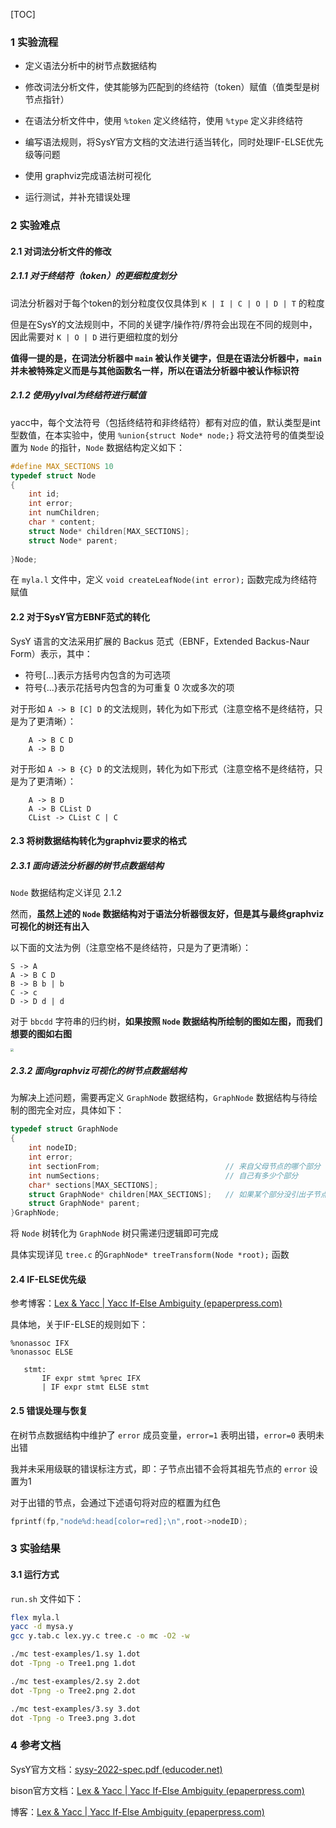 [TOC]

### 1 实验流程

* 定义语法分析中的树节点数据结构

* 修改词法分析文件，使其能够为匹配到的终结符（token）赋值（值类型是树节点指针）
* 在语法分析文件中，使用 `%token` 定义终结符，使用 `%type` 定义非终结符
* 编写语法规则，将SysY官方文档的文法进行适当转化，同时处理IF-ELSE优先级等问题
* 使用 graphviz完成语法树可视化
* 运行测试，并补充错误处理

### 2 实验难点

#### 2.1 对词法分析文件的修改

##### 2.1.1 对于终结符（token）的更细粒度划分

词法分析器对于每个token的划分粒度仅仅具体到 `K | I | C | O | D | T` 的粒度

但是在SysY的文法规则中，不同的关键字/操作符/界符会出现在不同的规则中，因此需要对 `K | O | D` 进行更细粒度的划分

**值得一提的是，在词法分析器中 `main` 被认作关键字，但是在语法分析器中，`main` 并未被特殊定义而是与其他函数名一样，所以在语法分析器中被认作标识符**

##### 2.1.2 使用yylval为终结符进行赋值

yacc中，每个文法符号（包括终结符和非终结符）都有对应的值，默认类型是int型数值，在本实验中，使用 `%union{struct Node* node;}` 将文法符号的值类型设置为 `Node` 的指针，`Node` 数据结构定义如下：

```c
#define MAX_SECTIONS 10
typedef struct Node
{
    int id;
    int error;
    int numChildren;
    char * content;
    struct Node* children[MAX_SECTIONS];
    struct Node* parent;
    
}Node;
```

在 `myla.l` 文件中，定义 `void createLeafNode(int error);` 函数完成为终结符赋值

#### 2.2 对于SysY官方EBNF范式的转化

SysY 语言的文法采用扩展的 Backus 范式（EBNF，Extended Backus-Naur  Form）表示，其中：

* 符号[...]表示方括号内包含的为可选项
* 符号{...}表示花括号内包含的为可重复 0 次或多次的项

对于形如 `A -> B [C] D` 的文法规则，转化为如下形式（注意空格不是终结符，只是为了更清晰）：

```
	A -> B C D
	A -> B D
```

对于形如 `A -> B {C} D` 的文法规则，转化为如下形式（注意空格不是终结符，只是为了更清晰）：

```
	A -> B D
	A -> B CList D
	CList -> CList C | C
```

#### 2.3 将树数据结构转化为graphviz要求的格式

##### 2.3.1 面向语法分析器的树节点数据结构

`Node` 数据结构定义详见 2.1.2

然而，**虽然上述的 `Node` 数据结构对于语法分析器很友好，但是其与最终graphviz可视化的树还有出入**

以下面的文法为例（注意空格不是终结符，只是为了更清晰）：

```
S -> A
A -> B C D
B -> B b | b
C -> c
D -> D d | d
```

对于 `bbcdd` 字符串的归约树，**如果按照 `Node` 数据结构所绘制的图如左图，而我们想要的图如右图**

<img src="D:\Desktop\图片1.png" style="zoom: 33%;" />

##### 2.3.2 面向graphviz可视化的树节点数据结构

为解决上述问题，需要再定义 `GraphNode` 数据结构，`GraphNode` 数据结构与待绘制的图完全对应，具体如下：

```c
typedef struct GraphNode
{
    int nodeID;
    int error;
    int sectionFrom;                            // 来自父母节点的哪个部分
    int numSections;                            // 自己有多少个部分
    char* sections[MAX_SECTIONS];
    struct GraphNode* children[MAX_SECTIONS];   // 如果某个部分没引出子节点，则为NULL
    struct GraphNode* parent;
}GraphNode;
```

将 `Node` 树转化为 `GraphNode` 树只需递归逻辑即可完成

具体实现详见 `tree.c` 的`GraphNode* treeTransform(Node *root);` 函数

#### 2.4 IF-ELSE优先级

参考博客：[Lex & Yacc | Yacc If-Else Ambiguity (epaperpress.com)](https://www.epaperpress.com/lexandyacc/if.html)

具体地，关于IF-ELSE的规则如下：

```
%nonassoc IFX
%nonassoc ELSE

   stmt: 
       IF expr stmt %prec IFX
       | IF expr stmt ELSE stmt
```

#### 2.5 错误处理与恢复

在树节点数据结构中维护了 `error` 成员变量，`error=1` 表明出错，`error=0` 表明未出错

我并未采用级联的错误标注方式，即：子节点出错不会将其祖先节点的 `error` 设置为1

对于出错的节点，会通过下述语句将对应的框置为红色

```cpp
fprintf(fp,"node%d:head[color=red];\n",root->nodeID);
```

### 3 实验结果

#### 3.1 运行方式

`run.sh` 文件如下：

```sh
flex myla.l
yacc -d mysa.y
gcc y.tab.c lex.yy.c tree.c -o mc -O2 -w

./mc test-examples/1.sy 1.dot
dot -Tpng -o Tree1.png 1.dot

./mc test-examples/2.sy 2.dot
dot -Tpng -o Tree2.png 2.dot

./mc test-examples/3.sy 3.dot
dot -Tpng -o Tree3.png 3.dot
```

### 4 参考文档

SysY官方文档：[sysy-2022-spec.pdf (educoder.net)](https://bdgit.educoder.net/prxpafhei/SysyCompiler_Arm/raw/branch/main/doc/sysy-2022-spec.pdf)

bison官方文档：[Lex & Yacc | Yacc If-Else Ambiguity (epaperpress.com)](https://www.epaperpress.com/lexandyacc/if.html)

博客：[Lex & Yacc | Yacc If-Else Ambiguity (epaperpress.com)](https://www.epaperpress.com/lexandyacc/if.html)
